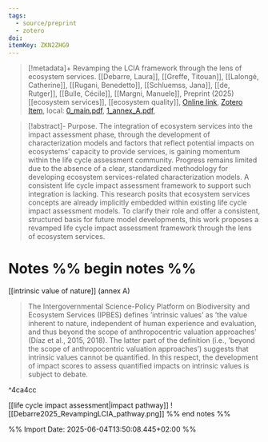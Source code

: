 ```yaml
---
tags:
  - source/preprint
  - zotero
doi: 
itemKey: ZKN2ZHG9
---
```

>[!metadata]+
> Revamping the LCIA framework through the lens of ecosystem services.
> [[Debarre, Laura]], [[Greffe, Titouan]], [[Lalongé, Catherine]], [[Rugani, Benedetto]], [[Schluemss, Jana]], [[de, Rutger]], [[Bulle, Cécile]], [[Margni, Manuele]], 
> Preprint (2025)
> [[ecosystem services]], [[ecosystem quality]], 
> [Online link](), [Zotero Item](zotero://select/library/items/ZKN2ZHG9), local: [0_main.pdf](file://C:/Users/aburg/Documents/references/zotero/storage/3VAGGRKQ/Debarre_RevampingLCIA_main.pdf), [1_annex_A.pdf](file://C:/Users/aburg/Documents/references/zotero/storage/KFJXZGTW/Debarre_RevampingLCIA_annexA.pdf), 

>[!abstract]-
>Purpose. The integration of ecosystem services into the impact assessment phase, through the development of characterization models and factors that reflect potential impacts on ecosystems’ capacity to provide services, is gaining momentum within the life cycle assessment community. Progress remains limited due to the absence of a clear, standardized methodology for developing ecosystem services-related characterization models. A consistent life cycle impact assessment framework to support such integration is lacking. This research posits that ecosystem services concepts are already implicitly embedded within existing life cycle impact assessment models. To clarify their role and offer a consistent, structured basis for future model developments, this work proposes a revamped life cycle impact assessment framework through the lens of ecosystem services.

# Notes %% begin notes %%
[[intrinsic value of nature]] (annex A)
> The Intergovernmental Science-Policy Platform on Biodiversity and Ecosystem Services (IPBES) defines ’intrinsic values’ as ’the value inherent to nature, independent of human experience and evaluation, and thus beyond the scope of anthropocentric valuation approaches’ (Díaz et al., 2015, 2018). The latter part of the definition (i.e., ’beyond the scope of anthropocentric valuation approaches’) suggests that intrinsic values cannot be quantified. In this respect, the development of impact scores to assess quantified impacts on intrinsic values is subject to debate. 

^4ca4cc

[[life cycle impact assessment|impact pathway]]
![[Debarre2025_RevampingLCIA_pathway.png]]
%% end notes %%




%% Import Date: 2025-06-04T13:50:08.445+02:00 %%
